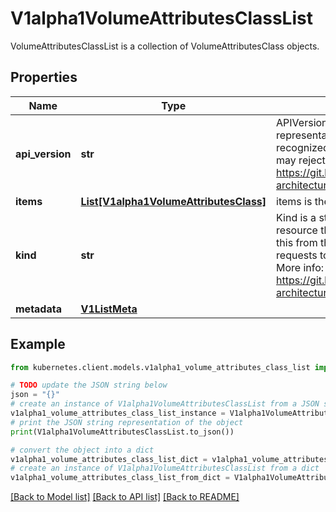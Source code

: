 # V1alpha1VolumeAttributesClassList

VolumeAttributesClassList is a collection of VolumeAttributesClass objects.

## Properties

Name | Type | Description | Notes
------------ | ------------- | ------------- | -------------
**api_version** | **str** | APIVersion defines the versioned schema of this representation of an object. Servers should convert recognized schemas to the latest internal value, and may reject unrecognized values. More info: https://git.k8s.io/community/contributors/devel/sig-architecture/api-conventions.md#resources | [optional] 
**items** | [**List[V1alpha1VolumeAttributesClass]**](V1alpha1VolumeAttributesClass.md) | items is the list of VolumeAttributesClass objects. | 
**kind** | **str** | Kind is a string value representing the REST resource this object represents. Servers may infer this from the endpoint the kubernetes.client submits requests to. Cannot be updated. In CamelCase. More info: https://git.k8s.io/community/contributors/devel/sig-architecture/api-conventions.md#types-kinds | [optional] 
**metadata** | [**V1ListMeta**](V1ListMeta.md) |  | [optional] 

## Example

```python
from kubernetes.client.models.v1alpha1_volume_attributes_class_list import V1alpha1VolumeAttributesClassList

# TODO update the JSON string below
json = "{}"
# create an instance of V1alpha1VolumeAttributesClassList from a JSON string
v1alpha1_volume_attributes_class_list_instance = V1alpha1VolumeAttributesClassList.from_json(json)
# print the JSON string representation of the object
print(V1alpha1VolumeAttributesClassList.to_json())

# convert the object into a dict
v1alpha1_volume_attributes_class_list_dict = v1alpha1_volume_attributes_class_list_instance.to_dict()
# create an instance of V1alpha1VolumeAttributesClassList from a dict
v1alpha1_volume_attributes_class_list_from_dict = V1alpha1VolumeAttributesClassList.from_dict(v1alpha1_volume_attributes_class_list_dict)
```
[[Back to Model list]](../README.md#documentation-for-models) [[Back to API list]](../README.md#documentation-for-api-endpoints) [[Back to README]](../README.md)


